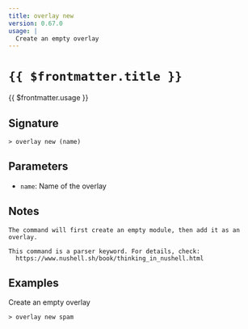 ```yaml
---
title: overlay new
version: 0.67.0
usage: |
  Create an empty overlay
---
```


# <code>{{ $frontmatter.title }}</code>

<div style='white-space: pre-wrap;'>{{ $frontmatter.usage }}</div>

## Signature

```> overlay new (name)```

## Parameters

 -  `name`: Name of the overlay

## Notes
```text
The command will first create an empty module, then add it as an overlay.

This command is a parser keyword. For details, check:
  https://www.nushell.sh/book/thinking_in_nushell.html
```
## Examples

Create an empty overlay
```shell
> overlay new spam
```
